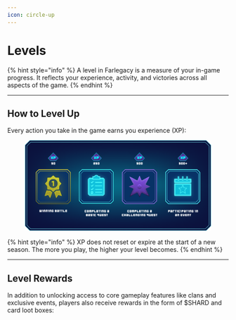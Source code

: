```yaml
---
icon: circle-up
---
```


# Levels

{% hint style="info" %}
A level in Farlegacy is a measure of your in-game progress. It reflects your experience, activity, and victories across all aspects of the game.
{% endhint %}

***

## How to Level Up

Every action you take in the game earns you experience (XP):

<figure><img src="../.gitbook/assets/XP.png" alt=""><figcaption></figcaption></figure>

{% hint style="info" %}
XP does not reset or expire at the start of a new season. The more you play, the higher your level becomes.
{% endhint %}

***

## Level Rewards

In addition to unlocking access to core gameplay features like clans and exclusive events, players also receive rewards in the form of $SHARD and card loot boxes:

<figure><img src="../.gitbook/assets/Frame 330.png" alt=""><figcaption></figcaption></figure>
